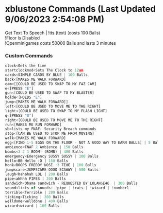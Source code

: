 # xblustone Commands (Last Updated 9/06/2023 2:54:08 PM)
Get Text To Speech | !tts (text) (costs 100 Balls) <br>
!Floor Is Disabled <br>
!Openminigames costs 50000 Balls and lasts 3 minutes <br>
### Custom Commands <br>
```js
clock<Gets the time
startclockmod<Sets The Clock to 12am
cards<SIMPLE CARDS BY BLUE | 100 Balls
back<[MAKES ME WALK FORWARD]
cam<[[COULD BE USED TO SWAP TO MY FAZ CAM]
e<[PRESS "E"]
gun<[COULD BE USED TO SWAP TO MY BLASTER]
holde<[HOLDS "E"]
jump<[MAKES ME WALK FORWARD]]
left<[COULD BE USED TO MOVE ME TO THE RIGHT]
light<[COULD BE USED TO SWAP TO MY FLASH LIGHT]
q<[PRESS "Q"]
right<[COULD BE USED TO MOVE ME TO THE RIGHT]
run<[MAKES ME RUN FORWARD]
sb<lists my FNAF: Security Breach commands
stop<[CAN BE USED TO STOP ME FROM MOVING]
walk<[MAKES ME WALK FORWARD]
egg<[FIND 1-5 EGGS ON THE FLOOR - NOT A GOOD WAY TO EARN BALLS] | 5 Balls
ambience<FNAF 2 Ambience | 150 Balls
bombs<3 2 1 BOOM! (BOMB) | 400 Balls
emergency<Emergency SUSSY SUSSY | 100 Balls
hello<BB Hello :D | 150 Balls
honk<BOOPS FREDDY NOSE :3 TEHE | 100 Balls
jumpscare<JUMPSCARE OOOO SCAWWY | 500 Balls
laugh<hahahah LOL | 200 Balls
pipe<ahhhh PIPES | 200 Balls
sandwich<Obama sandwich - REQUESTED BY LOLANGE46  | 300 Balls
sound<lists of sounds: !pipe | !rats | !wizard | !number1
terrible<Terrible | 200 Balls
ticking<Ticking | 300 Balls
welldone<welldone | 400 Balls
wizard<wizard | 100 Balls
